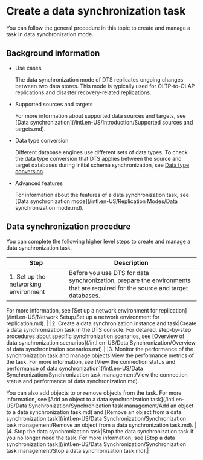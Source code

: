 # Create a data synchronization task

You can follow the general procedure in this topic to create and manage a task in data synchronization mode.

## Background information

-   Use cases

    The data synchronization mode of DTS replicates ongoing changes between two data stores. This mode is typically used for OLTP-to-OLAP replications and disaster recovery-related replications.

-   Supported sources and targets

    For more information about supported data sources and targets, see [Data synchronization](/intl.en-US/Introduction/Supported sources and targets.md).

-   Data type conversion

    Different database engines use different sets of data types. To check the data type conversion that DTS applies between the source and target databases during initial schema synchronization, see [Data type conversion](https://www.alibabacloud.com/help/doc-detail/177111.htm).

-   Advanced features

    For information about the features of a data synchronization task, see [Data synchronization mode](/intl.en-US/Replication Modes/Data synchronization mode.md).


## Data synchronization procedure

You can complete the following higher level steps to create and manage a data synchronization task.

|Step|Description|
|----|-----------|
|1. Set up the networking environment|Before you use DTS for data synchronization, prepare the environments that are required for the source and target databases.

For more information, see [Set up a network environment for replication](/intl.en-US/Network Setup/Set up a network environment for replication.md). |
|2. Create a data synchronization instance and task|Create a data synchronization task in the DTS console. For detailed, step-by-step procedures about specific synchronization scenarios, see [Overview of data synchronization scenarios](/intl.en-US/Data Synchronization/Overview of data synchronization scenarios.md).|
|3. Monitor the performance of the synchronization task and manage objects|View the performance metrics of the task. For more information, see [View the connection status and performance of data synchronization](/intl.en-US/Data Synchronization/Synchronization task management/View the connection status and performance of data synchronization.md).

You can also add objects to or remove objects from the task. For more information, see [Add an object to a data synchronization task](/intl.en-US/Data Synchronization/Synchronization task management/Add an object to a data synchronization task.md) and [Remove an object from a data synchronization task](/intl.en-US/Data Synchronization/Synchronization task management/Remove an object from a data synchronization task.md). |
|4. Stop the data synchronization task|Stop the data synchronization task if you no longer need the task. For more information, see [Stop a data synchronization task](/intl.en-US/Data Synchronization/Synchronization task management/Stop a data synchronization task.md).|

